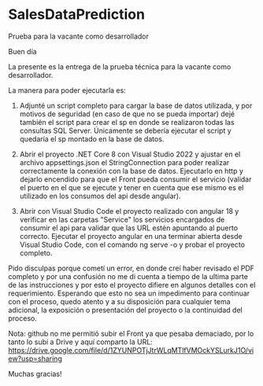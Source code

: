 # SalesDataPrediction
Prueba para la vacante como desarrollador

Buen día

La presente es la entrega de la prueba técnica para la vacante como desarrollador.

La manera para poder ejecutarla es:

1. Adjunté un script completo para cargar la base de datos utilizada, y por motivos de seguridad (en caso de que no se pueda importar) dejé también el script para crear el sp en donde se realizaron todas las consultas SQL Server. Únicamente se debería ejecutar el script y quedaría el sp montado en la base de datos.

2. Abrir el proyecto .NET Core 8 con Visual Studio 2022 y ajustar en el archivo appsettings.json el StringConnection para poder realizar correctamente la conexión con la base de datos. Ejecutarlo en http y dejarlo encendido para que el Front pueda consumir el servicio (validar el puerto en el que se ejecute y tener en cuenta que ese mismo es el utilizado en los consumos del api desde angular).

3. Abrir con Visual Studio Code el proyecto realizado con angular 18 y verificar en las carpetas "Service" los servicios encargados de consumir el api para validar que las URL estén apuntando al puerto correcto.
Ejecutar el proyecto angular en una terminar abierta desde Visual Studio Code, con el comando ng serve -o y probar el proyecto completo.


Pido disculpas porque cometí un error, en donde creí haber revisado el PDF completo y por una confusión no me di cuenta a tiempo de la ultima parte de las instrucciones y por esto el proyecto difiere en algunos detalles con el requerimiento. Esperando que esto no sea un impedimento para continuar con el proceso, quedo atento y a su disposición para cualquier tema adicional, la exposición o presentación del proyecto o la continuidad del proceso.

Nota: github no me permitió subir el Front ya que pesaba demaciado, por lo tanto lo subí a Drive y aquí comparto la URL: https://drive.google.com/file/d/1ZYUNPOTjJtrWLqMTlfVMOckYSLurkJ1O/view?usp=sharing

Muchas gracias!
